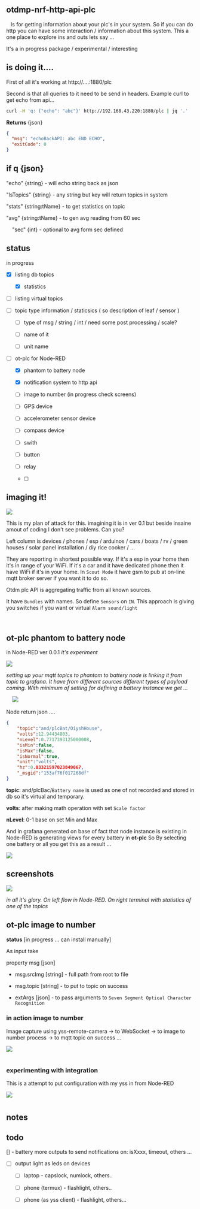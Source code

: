 ## otdmp-nrf-http-api-plc

   Is for getting information about your plc's in your system. So if you can do http you can have some interaction / information about this system. This a one place to explore ins and outs lets say ...

It's a in progress package / experimental / interesting

## is doing it....

First of all it's working at http://....:1880/plc

Second is that all queries to it need to be send in headers. Example curl to get echo from api...

```bash
curl -H 'q: {"echo": "abc"}' http://192.168.43.220:1880/plc | jq '.'
```

**Returns** {json} 

```json
{
  "msg": "echoBackAPI: abc END ECHO",
  "exitCode": 0
}
```

## if q {json}

"echo" {string} - will echo string back as json

"lsTopics" {string} - any string but key will return topics in system

 "stats" {string:tName} - to get statistics on topic

"avg" {string:tName} - to gen avg reading from 60 sec

    "sec" {int} - optional to avg form sec defined 

## status

in progress

- [x] listing db topics
  
  - [x] statistics

- [ ] listing virtual topics

- [ ] topic type information / staticsics ( so description of leaf / sensor )
  
  - [ ] type of msg / string / int / need some post processing / scale?
  
  - [ ] name of it
  
  - [ ] unit name

- [ ] ot-plc for Node-RED
  
  - [x] phantom to battery node
  
  - [x] notification system to http api
  
  - [ ] image to number (in progress check screens)
  
  - [ ] GPS device
  
  - [ ] accelerometer sensor device
  
  - [ ] compass device
  
  - [ ] swith
  
  - [ ] button
  
  - [ ] relay
  
  - [ ] 

## imaging it!

![](./ot-plc-imaginIt_01.png)

This is my plan of attack for this. imagining it is in ver 0.1 but beside insaine amout of coding I don't see problems. Can you? 

Left column is devices / phones / esp / arduinos / cars / boats / rv / green houses / solar panel installation / diy rice cooker / ...

They are reporting in shortest possible way. If it's a esp in your home then it's in range of your WiFi. If it's a car and it have dedicated phone then it have WiFi if it's in your home. In `Scout Mode` it have gsm to pub at on-line mqtt broker server if you want it to do so.

Otdm plc API is aggregating traffic from all known sources. 

It have `Bundles` with names. So define `Sensors` on `IN`. This approach is giving you switches if you want or virtual `Alarm sound/light` 

  

## ot-plc phantom to battery node

in Node-RED ver 0.0.1 *it's experiment*

![](./ss_batteries_v0.0.1_inplcAndGrafana.png)

*setting up your mqtt topics to phantom to battery node is linking it from topic to grafana. It have from different sources different types of payload coming. With minimum of setting for defining a battery instance we get ...*

    ![](./ss_plc-battery_properties.png)

Node return json ....

```json
{
    "topic":"and/plcBat/OiyshHouse",
    "volts":12.94434803,
    "nLevel":0.7717393125000008,
    "isMin":false,
    "isMax":false,
    "isNormal":true,
    "unit":"volts",
    "hz":0.03321597023849067,
    "_msgid":"153af76f017268df"
}
```

**topic**: and/plcBac/`Battery name` is used as one of not recorded and stored in db so it's virtual and temporary.

**volts**: after making math operation with set `Scale factor`

**nLevel**: 0-1 base on set Min and Max

And in grafana generated on base of fact that node instance is existing in Node-RED is generating views for every battery in **ot-plc** So By selecting one battery or all you get this as a result ...

![](./ss_plcBatteryInGrafanaBatteryDetails0.1.png)

## screenshots

![](./ss_allGlory.png)

*in all it's glory. On left flow in Node-RED. On right terminal with statistics of one of the topics*

## ot-plc image to number

**status** [in progress ... can install manually]

As input take 

property msg [json]

- msg.srcImg [string] - full path from root to file 

- msg.topic [string] - to put to topic on success

- extArgs [json] - to pass arguments to `Seven Segment Optical Character Recognition`

### in action image to number

Image capture using yss-remote-camera -> to WebSocket -> to image to number process -> to mqtt topic on success ...

![](./ss_ot-plc-image-to-number_0.0.1.png)

# 

### experimenting with integration

This is a attempt to put configuration with my yss in from Node-RED

![](./ss_otplc_in_node-red.png)

# 

## notes

## todo

[] - battery more outputs to send notifications on: isXxxx, timeout, others ...

- [ ] output light as leds on devices
  
  - [ ] laptop - capslock, numlock, others..
  
  - [ ] phone (termux) - flashlight, others..
  
  - [ ] phone (as yss client) - flashlight, others...
    
    
